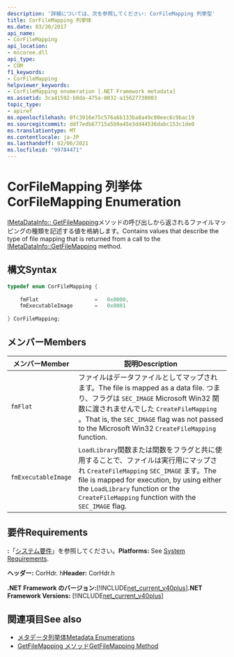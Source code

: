 ```yaml
---
description: '詳細については、次を参照してください: CorFileMapping 列挙型'
title: CorFileMapping 列挙体
ms.date: 03/30/2017
api_name:
- CorFileMapping
api_location:
- mscoree.dll
api_type:
- COM
f1_keywords:
- CorFileMapping
helpviewer_keywords:
- CorFileMapping enumeration [.NET Framework metadata]
ms.assetid: 3ca41592-b8da-475a-8032-a15627730003
topic_type:
- apiref
ms.openlocfilehash: 0fc3916e75c576a6b133ba8a49c00eec6c9bac19
ms.sourcegitcommit: ddf7edb67715a5b9a45e3dd44536dabc153c1de0
ms.translationtype: MT
ms.contentlocale: ja-JP
ms.lasthandoff: 02/06/2021
ms.locfileid: "99784471"
---
```

# <a name="corfilemapping-enumeration"></a><span data-ttu-id="e1ad0-103">CorFileMapping 列挙体</span><span class="sxs-lookup"><span data-stu-id="e1ad0-103">CorFileMapping Enumeration</span></span>

<span data-ttu-id="e1ad0-104">[IMetaDataInfo:: GetFileMapping](imetadatainfo-getfilemapping-method.md)メソッドの呼び出しから返されるファイルマッピングの種類を記述する値を格納します。</span><span class="sxs-lookup"><span data-stu-id="e1ad0-104">Contains values that describe the type of file mapping that is returned from a call to the [IMetaDataInfo::GetFileMapping](imetadatainfo-getfilemapping-method.md) method.</span></span>  
  
## <a name="syntax"></a><span data-ttu-id="e1ad0-105">構文</span><span class="sxs-lookup"><span data-stu-id="e1ad0-105">Syntax</span></span>  
  
```cpp  
typedef enum CorFileMapping {  
  
    fmFlat                  =   0x0000,  
    fmExecutableImage       =   0x0001  
  
} CorFileMapping;  
```  
  
## <a name="members"></a><span data-ttu-id="e1ad0-106">メンバー</span><span class="sxs-lookup"><span data-stu-id="e1ad0-106">Members</span></span>  
  
|<span data-ttu-id="e1ad0-107">メンバー</span><span class="sxs-lookup"><span data-stu-id="e1ad0-107">Member</span></span>|<span data-ttu-id="e1ad0-108">説明</span><span class="sxs-lookup"><span data-stu-id="e1ad0-108">Description</span></span>|  
|------------|-----------------|  
|`fmFlat`|<span data-ttu-id="e1ad0-109">ファイルはデータファイルとしてマップされます。</span><span class="sxs-lookup"><span data-stu-id="e1ad0-109">The file is mapped as a data file.</span></span> <span data-ttu-id="e1ad0-110">つまり、フラグは `SEC_IMAGE` Microsoft Win32 関数に渡されませんでした `CreateFileMapping` 。</span><span class="sxs-lookup"><span data-stu-id="e1ad0-110">That is, the `SEC_IMAGE` flag was not passed to the Microsoft Win32 `CreateFileMapping` function.</span></span>|  
|`fmExecutableImage`|<span data-ttu-id="e1ad0-111">`LoadLibrary`関数または関数をフラグと共に使用することで、ファイルは実行用にマップされ `CreateFileMapping` `SEC_IMAGE` ます。</span><span class="sxs-lookup"><span data-stu-id="e1ad0-111">The file is mapped for execution, by using either the `LoadLibrary` function or the `CreateFileMapping` function with the `SEC_IMAGE` flag.</span></span>|  
  
## <a name="requirements"></a><span data-ttu-id="e1ad0-112">要件</span><span class="sxs-lookup"><span data-stu-id="e1ad0-112">Requirements</span></span>  

 <span data-ttu-id="e1ad0-113">**:**「[システム要件](../../get-started/system-requirements.md)」を参照してください。</span><span class="sxs-lookup"><span data-stu-id="e1ad0-113">**Platforms:** See [System Requirements](../../get-started/system-requirements.md).</span></span>  
  
 <span data-ttu-id="e1ad0-114">**ヘッダー:** CorHdr. h</span><span class="sxs-lookup"><span data-stu-id="e1ad0-114">**Header:** CorHdr.h</span></span>  
  
 <span data-ttu-id="e1ad0-115">**.NET Framework のバージョン:**[!INCLUDE[net_current_v40plus](../../../../includes/net-current-v40plus-md.md)]</span><span class="sxs-lookup"><span data-stu-id="e1ad0-115">**.NET Framework Versions:** [!INCLUDE[net_current_v40plus](../../../../includes/net-current-v40plus-md.md)]</span></span>  
  
## <a name="see-also"></a><span data-ttu-id="e1ad0-116">関連項目</span><span class="sxs-lookup"><span data-stu-id="e1ad0-116">See also</span></span>

- [<span data-ttu-id="e1ad0-117">メタデータ列挙体</span><span class="sxs-lookup"><span data-stu-id="e1ad0-117">Metadata Enumerations</span></span>](metadata-enumerations.md)
- [<span data-ttu-id="e1ad0-118">GetFileMapping メソッド</span><span class="sxs-lookup"><span data-stu-id="e1ad0-118">GetFileMapping Method</span></span>](imetadatainfo-getfilemapping-method.md)
